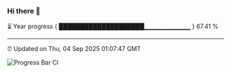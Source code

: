 ### Hi there 👋

⏳ Year progress { ████████████████████▁▁▁▁▁▁▁▁▁▁ } 67.41 %

---

⏰ Updated on Thu, 04 Sep 2025 01:07:47 GMT

![Progress Bar CI](https://github.com/liununu/liununu/workflows/Progress%20Bar%20CI/badge.svg)
